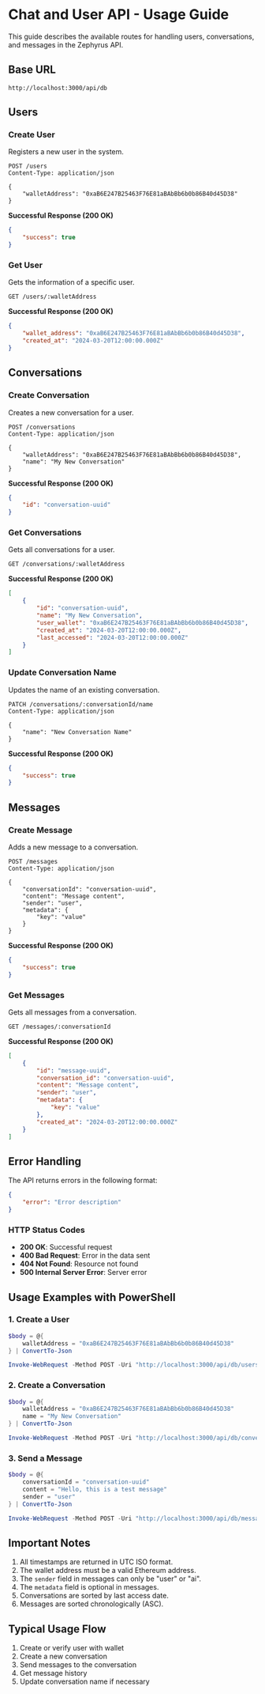 # Chat and User API - Usage Guide

This guide describes the available routes for handling users, conversations, and messages in the Zephyrus API.

## Base URL
```
http://localhost:3000/api/db
```

## Users

### Create User
Registers a new user in the system.

```http
POST /users
Content-Type: application/json

{
    "walletAddress": "0xaB6E247B25463F76E81aBAbBb6b0b86B40d45D38"
}
```

**Successful Response (200 OK)**
```json
{
    "success": true
}
```

### Get User
Gets the information of a specific user.

```http
GET /users/:walletAddress
```

**Successful Response (200 OK)**
```json
{
    "wallet_address": "0xaB6E247B25463F76E81aBAbBb6b0b86B40d45D38",
    "created_at": "2024-03-20T12:00:00.000Z"
}
```

## Conversations

### Create Conversation
Creates a new conversation for a user.

```http
POST /conversations
Content-Type: application/json

{
    "walletAddress": "0xaB6E247B25463F76E81aBAbBb6b0b86B40d45D38",
    "name": "My New Conversation"
}
```

**Successful Response (200 OK)**
```json
{
    "id": "conversation-uuid"
}
```

### Get Conversations
Gets all conversations for a user.

```http
GET /conversations/:walletAddress
```

**Successful Response (200 OK)**
```json
[
    {
        "id": "conversation-uuid",
        "name": "My New Conversation",
        "user_wallet": "0xaB6E247B25463F76E81aBAbBb6b0b86B40d45D38",
        "created_at": "2024-03-20T12:00:00.000Z",
        "last_accessed": "2024-03-20T12:00:00.000Z"
    }
]
```

### Update Conversation Name
Updates the name of an existing conversation.

```http
PATCH /conversations/:conversationId/name
Content-Type: application/json

{
    "name": "New Conversation Name"
}
```

**Successful Response (200 OK)**
```json
{
    "success": true
}
```

## Messages

### Create Message
Adds a new message to a conversation.

```http
POST /messages
Content-Type: application/json

{
    "conversationId": "conversation-uuid",
    "content": "Message content",
    "sender": "user",
    "metadata": {
        "key": "value"
    }
}
```

**Successful Response (200 OK)**
```json
{
    "success": true
}
```

### Get Messages
Gets all messages from a conversation.

```http
GET /messages/:conversationId
```

**Successful Response (200 OK)**
```json
[
    {
        "id": "message-uuid",
        "conversation_id": "conversation-uuid",
        "content": "Message content",
        "sender": "user",
        "metadata": {
            "key": "value"
        },
        "created_at": "2024-03-20T12:00:00.000Z"
    }
]
```

## Error Handling

The API returns errors in the following format:

```json
{
    "error": "Error description"
}
```

### HTTP Status Codes

- **200 OK**: Successful request
- **400 Bad Request**: Error in the data sent
- **404 Not Found**: Resource not found
- **500 Internal Server Error**: Server error

## Usage Examples with PowerShell

### 1. Create a User
```powershell
$body = @{
    walletAddress = "0xaB6E247B25463F76E81aBAbBb6b0b86B40d45D38"
} | ConvertTo-Json

Invoke-WebRequest -Method POST -Uri "http://localhost:3000/api/db/users" -Body $body -ContentType "application/json"
```

### 2. Create a Conversation
```powershell
$body = @{
    walletAddress = "0xaB6E247B25463F76E81aBAbBb6b0b86B40d45D38"
    name = "My New Conversation"
} | ConvertTo-Json

Invoke-WebRequest -Method POST -Uri "http://localhost:3000/api/db/conversations" -Body $body -ContentType "application/json"
```

### 3. Send a Message
```powershell
$body = @{
    conversationId = "conversation-uuid"
    content = "Hello, this is a test message"
    sender = "user"
} | ConvertTo-Json

Invoke-WebRequest -Method POST -Uri "http://localhost:3000/api/db/messages" -Body $body -ContentType "application/json"
```

## Important Notes

1. All timestamps are returned in UTC ISO format.
2. The wallet address must be a valid Ethereum address.
3. The `sender` field in messages can only be "user" or "ai".
4. The `metadata` field is optional in messages.
5. Conversations are sorted by last access date.
6. Messages are sorted chronologically (ASC).

## Typical Usage Flow

1. Create or verify user with wallet
2. Create a new conversation
3. Send messages to the conversation
4. Get message history
5. Update conversation name if necessary 